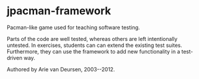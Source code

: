 jpacman-framework
=================

Pacman-like game used for teaching software testing.

Parts of the code are well tested, whereas others are left intentionally untested. In exercises, students can can extend the existing test suites. Furthermore, they can use the framework to add new functionality in a test-driven way.

Authored by Arie van Deursen, 2003--2012.

